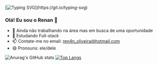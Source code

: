 [![Typing SVG](https://readme-typing-svg.demolab.com/?lines=Bem+vindo(a)!)](https://git.io/typing-svg)
### Olá! Eu sou o Renan 👋

- 🔭 Ainda não trabalhando na área mas em busca de uma oportunidade
- 🌱 Estudando Full-stack
- 📫 Contate-me no email: ren4n_oliveira@hotmail.com
- 😄 Pronouns: ele/dele
 

 

![Anurag's GitHub stats](https://github-readme-stats.vercel.app/api?username=renanolivex&show_icons=true&theme=dark) [![Top Langs](https://github-readme-stats.vercel.app/api/top-langs/?username=anuraghazra&layout=compact&theme=dark)](https://github.com/anuraghazra/github-readme-stats)



